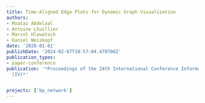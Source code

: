 ```yaml
---
title: Time-Aligned Edge Plots for Dynamic Graph Visualization
authors:
- Moataz Abdelaal
- Antoine Lhuillier
- Marcel Hlawatsch
- Daniel Weiskopf
date: '2020-01-01'
publishDate: '2024-02-07T10:57:04.470706Z'
publication_types:
- paper-conference
publication: '*Proceedings of the 24th International Conference Information Visualisation
  (IV)*'


projects: ['bp_network']
---
```

